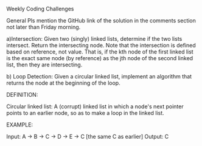 Weekly Coding Challenges

General Pls mention the GitHub link of the solution in the comments section not later than Friday morning.

a)Intersection: Given two (singly) linked lists, determine if the two lists intersect. Return the intersecting node. Note that the intersection is defined based on reference, not value. That is, if the kth node of the first linked list is the exact same node (by reference) as the jth node of the second linked list, then they are intersecting.

b) Loop Detection: Given a circular linked list, implement an algorithm that returns the node at the beginning of the loop.

DEFINITION:

Circular linked list: A (corrupt) linked list in which a node's next pointer points to an earlier node, so as to make a loop in the linked list.

EXAMPLE:

Input: A -> B -> C -> D -> E -> C [the same C as earlier]
Output: C
